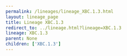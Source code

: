 ```yaml
---
permalink: /lineages/lineage_XBC.1.3.html
layout: lineage_page
title: Lineage XBC.1.3
redirect_to: ../lineage.html?lineage=XBC.1.3
lineage: XBC.1.3
parent: None
children: ['XBC.1.3']
---
```

